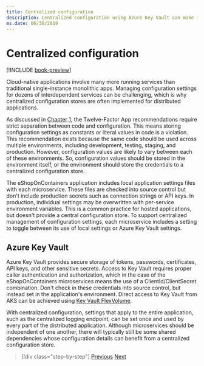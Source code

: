 ```yaml
---
title: Centralized configuration
description: Centralized configuration using Azure Key Vault can make it easier to manage cloud-native apps.
ms.date: 06/30/2019
---
```

# Centralized configuration

[!INCLUDE [book-preview](../../../includes/book-preview.md)]

Cloud-native applications involve many more running services than traditional single-instance monolithic apps. Managing configuration settings for dozens of interdependent services can be challenging, which is why centralized configuration stores are often implemented for distributed applications.

As discussed in [Chapter 1](introduction.md), the Twelve-Factor App recommendations require strict separation between code and configuration. This means storing configuration settings as constants or literal values in code is a violation. This recommendation exists because the same code should be used across multiple environments, including development, testing, staging, and production. However, configuration values are likely to vary between each of these environments. So, configuration values should be stored in the environment itself, or the environment should store the credentials to a centralized configuration store.

The eShopOnContainers application includes local application settings files with each microservice. These files are checked into source control but don't include production secrets such as connection strings or API keys. In production, individual settings may be overwritten with per-service environment variables. This is a common practice for hosted applications, but doesn't provide a central configuration store. To support centralized management of configuration settings, each microservice includes a setting to toggle between its use of local settings or Azure Key Vault settings.

## Azure Key Vault

Azure Key Vault provides secure storage of tokens, passwords, certificates, API keys, and other sensitive secrets. Access to Key Vault requires proper caller authentication and authorization, which in the case of the eShopOnContainers microservices means the use of a ClientId/ClientSecret combination. Don't check in these credentials into source control, but instead set in the application's environment. Direct access to Key Vault from AKS can be achieved using [Key Vault FlexVolume](https://github.com/Azure/kubernetes-keyvault-flexvol).

With centralized configuration, settings that apply to the entire application, such as the centralized logging endpoint, can be set once and used by every part of the distributed application. Although microservices should be independent of one another, there will typically still be some shared dependencies whose configuration details can benefit from a centralized configuration store.

>[!div class="step-by-step"]
>[Previous](deploy-eshoponcontainers-azure.md)
>[Next](scale-applications.md)
